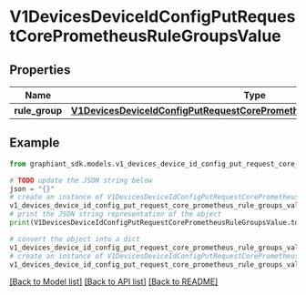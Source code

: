 # V1DevicesDeviceIdConfigPutRequestCorePrometheusRuleGroupsValue


## Properties

Name | Type | Description | Notes
------------ | ------------- | ------------- | -------------
**rule_group** | [**V1DevicesDeviceIdConfigPutRequestCorePrometheusRuleGroupsValueRuleGroup**](V1DevicesDeviceIdConfigPutRequestCorePrometheusRuleGroupsValueRuleGroup.md) |  | [optional] 

## Example

```python
from graphiant_sdk.models.v1_devices_device_id_config_put_request_core_prometheus_rule_groups_value import V1DevicesDeviceIdConfigPutRequestCorePrometheusRuleGroupsValue

# TODO update the JSON string below
json = "{}"
# create an instance of V1DevicesDeviceIdConfigPutRequestCorePrometheusRuleGroupsValue from a JSON string
v1_devices_device_id_config_put_request_core_prometheus_rule_groups_value_instance = V1DevicesDeviceIdConfigPutRequestCorePrometheusRuleGroupsValue.from_json(json)
# print the JSON string representation of the object
print(V1DevicesDeviceIdConfigPutRequestCorePrometheusRuleGroupsValue.to_json())

# convert the object into a dict
v1_devices_device_id_config_put_request_core_prometheus_rule_groups_value_dict = v1_devices_device_id_config_put_request_core_prometheus_rule_groups_value_instance.to_dict()
# create an instance of V1DevicesDeviceIdConfigPutRequestCorePrometheusRuleGroupsValue from a dict
v1_devices_device_id_config_put_request_core_prometheus_rule_groups_value_from_dict = V1DevicesDeviceIdConfigPutRequestCorePrometheusRuleGroupsValue.from_dict(v1_devices_device_id_config_put_request_core_prometheus_rule_groups_value_dict)
```
[[Back to Model list]](../README.md#documentation-for-models) [[Back to API list]](../README.md#documentation-for-api-endpoints) [[Back to README]](../README.md)


